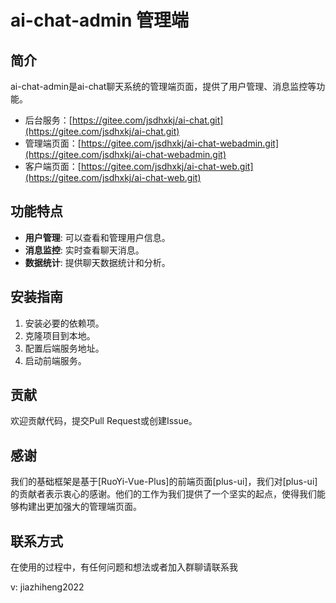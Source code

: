 # ai-chat-admin 管理端

## 简介
ai-chat-admin是ai-chat聊天系统的管理端页面，提供了用户管理、消息监控等功能。

- 后台服务：[https://gitee.com/jsdhxkj/ai-chat.git](https://gitee.com/jsdhxkj/ai-chat.git)
- 管理端页面：[https://gitee.com/jsdhxkj/ai-chat-webadmin.git](https://gitee.com/jsdhxkj/ai-chat-webadmin.git)
- 客户端页面：[https://gitee.com/jsdhxkj/ai-chat-web.git](https://gitee.com/jsdhxkj/ai-chat-web.git)

## 功能特点
- **用户管理**: 可以查看和管理用户信息。
- **消息监控**: 实时查看聊天消息。
- **数据统计**: 提供聊天数据统计和分析。

## 安装指南
1. 安装必要的依赖项。
2. 克隆项目到本地。
3. 配置后端服务地址。
4. 启动前端服务。

## 贡献
欢迎贡献代码，提交Pull Request或创建Issue。

## 感谢
我们的基础框架是基于[RuoYi-Vue-Plus]的前端页面[plus-ui]，我们对[plus-ui]的贡献者表示衷心的感谢。他们的工作为我们提供了一个坚实的起点，使得我们能够构建出更加强大的管理端页面。

## 联系方式
在使用的过程中，有任何问题和想法或者加入群聊请联系我

v: jiazhiheng2022